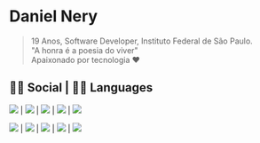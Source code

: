 # Daniel Nery
> 19 Anos, Software Developer, Instituto Federal de São Paulo.<br/>
> "A honra é a poesia do viver"<br/>
> Apaixonado por tecnologia ❤️<br/>

## 👨👩 Social | 👩‍💻 Languages

<img src="https://img.shields.io/badge/Instagram-E4405F?style=for-the-badge&logo=instagram&logoColor=white" /> | <img src="https://img.shields.io/badge/LinkedIn-0077B5?style=for-the-badge&logo=linkedin&logoColor=white" /> | <img src="https://img.shields.io/badge/GitLab-330F63?style=for-the-badge&logo=gitlab&logoColor=white" /> | <img src="https://img.shields.io/badge/Bitbucket-330F63?style=for-the-badge&logo=bitbucket&logoColor=white" /> | <img src="https://img.shields.io/badge/-Behance-blue?style=for-the-badge&logo=behance&logoColor=white" />


<img src="https://img.shields.io/badge/Python-3776AB?style=for-the-badge&logo=python&logoColor=white" /> | <img src="https://img.shields.io/badge/Python-14354C?style=for-the-badge&logo=python&logoColor=white" /> | <img src="https://img.shields.io/badge/CSS-239120?style=for-the-badge&logo=css3&logoColor=white" /> | <img src="https://img.shields.io/badge/JavaScript-F7DF1E?style=for-the-badge&logo=javascript&logoColor=black" /> | <img src="https://img.shields.io/badge/JavaScript-323330?style=for-the-badge&logo=javascript&logoColor=F7DF1E" />
